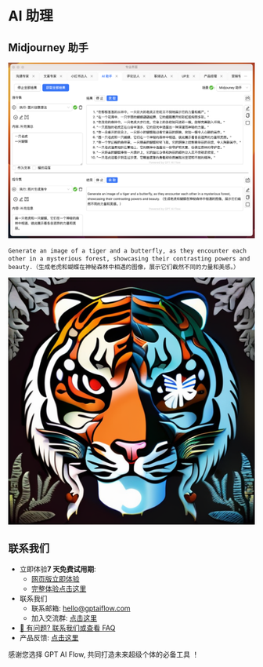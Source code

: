 # AI 助理

## Midjourney 助手

![](./img/13-aiAssistant/2023-09-27-img-1-WX20230927-223938@2x.png)

```text
Generate an image of a tiger and a butterfly, as they encounter each other in a mysterious forest, showcasing their contrasting powers and beauty.（生成老虎和蝴蝶在神秘森林中相遇的图像，展示它们截然不同的力量和美感。）
```

![](./img/13-aiAssistant/2023-09-27-img-2-00015-1702000416.png)

## 联系我们

- 立即体验**7 天免费试用期**:
  - [网页版立即体验](https://www.app.gptaiflow.com/login)
  - [完整体验点击这里](/download)
- 联系我们
  - 联系邮箱: hello@gptaiflow.com
  - 加入交流群: [点击这里](/communication-group)
- [💬 有问题? 联系我们或查看 FAQ](/docs/proudct/gpt-ai-flow-guide-and-faq)
- 产品反馈: [点击这里](https://wj.qq.com/s2/13154598/1770/)

感谢您选择 GPT AI Flow, 共同打造未来超级个体的必备工具 ！
